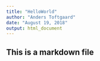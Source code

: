 ```yaml
---
title: "HelloWorld"
author: "Anders Toftgaard"
date: "August 19, 2018"
output: html_document
---
```




## This is a markdown file
